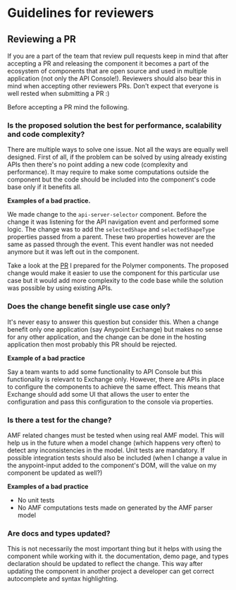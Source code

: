 # Guidelines for reviewers

## Reviewing a PR

If you are a part of the team that review pull requests keep in mind that after accepting a PR and releasing the component it becomes a part of the ecosystem of components that are open source and used in multiple application \(not only the API Console!\). Reviewers should also bear this in mind when accepting other reviewers PRs. Don't expect that everyone is well rested when submitting a PR :\)

Before accepting a PR mind the following.

### **Is the proposed solution the best for performance, scalability and code complexity?**

There are multiple ways to solve one issue. Not all the ways are equally well designed. First of all, if the problem can be solved by using already existing APIs then there's no point adding a new code \(complexity and performance\). It may require to make some computations outside the component but the code should be included into the component's code base only if it benefits all.

**Examples of a bad practice.**

We made change to the `api-server-selector` component. Before the change it was listening for the API navigation event and performed some logic. The change was to add the `selectedShape` and `selectedShapeType` properties passed from a parent. These two properties however are the same as passed through the event. This event handler was not needed anymore but it was left out in the component.

Take a look at the [PR](https://github.com/PolymerElements/paper-progress/pull/45) I prepared for the Polymer components. The proposed change would make it easier to use the component for this particular use case but it would add more complexity to the code base while the solution was possible by using existing APIs.

### Does the change benefit single use case only?

It's never easy to answer this question but consider this. When a change benefit only one application \(say Anypoint Exchange\) but makes no sense for any other application, and the change can be done in the hosting application then most probably this PR should be rejected.

**Example of a bad practice**

Say a team wants to add some functionality to API Console but this functionality is relevant to Exchange only. However, there are APIs in place to configure the components to achieve the same effect. This means that Exchange should add some UI that allows the user to enter the configuration and pass this configuration to the console via properties.

### Is there a test for the change?

AMF related changes must be tested when using real AMF model. This will help us in the future when a model change \(which happens very often\) to detect any inconsistencies in the model. Unit tests are mandatory. If possible integration tests should also be included \(when I change a value in the anypoint-input added to the component's DOM, will the value on my component be updated as well?\)

**Examples of a bad practice**

* No unit tests
* No AMF computations tests made on generated by the AMF parser model

### Are docs and types updated?

This is not necessarily the most important thing but it helps with using the component while working with it. the documentation, demo page, and types declaration should be updated to reflect the change. This way after updating the component in another project a developer can get correct autocomplete and syntax highlighting.

